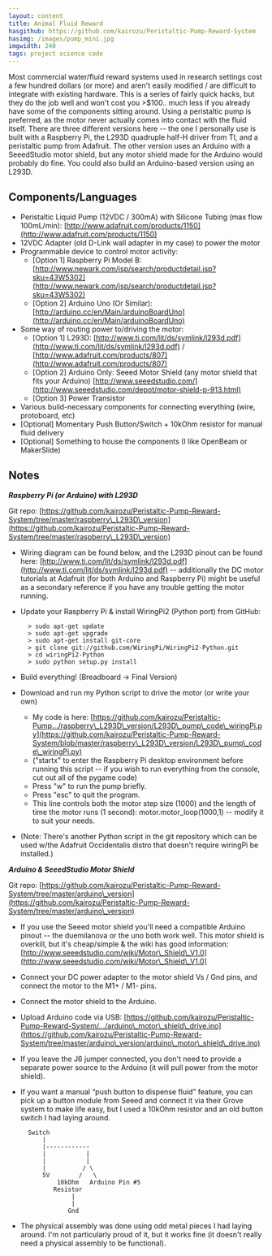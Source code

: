 ```yaml
---
layout: content
title: Animal Fluid Reward
hasgithub: https://github.com/kairozu/Peristaltic-Pump-Reward-System
hasimg: /images/pump_mini.jpg
imgwidth: 240
tags: project science code
---
```

Most commercial water/fluid reward systems used in research settings cost a few hundred dollars (or more) and aren't easily modified / are difficult to integrate with existing hardware. This is a series of fairly quick hacks, but they do the job well and won't cost you >$100.. much less if you already have some of the components sitting around. Using a peristaltic pump is preferred, as the motor never actually comes into contact with the fluid itself. There are three different versions here -- the one I personally use is built with a Raspberry Pi, the L293D quadruple half-H driver from TI, and a peristaltic pump from Adafruit. The other version uses an Arduino with a SeeedStudio motor shield, but any motor shield made for the Arduino would probably do fine. You could also build an Arduino-based version using an L293D.

## Components/Languages
* Peristaltic Liquid Pump (12VDC / 300mA) with Silicone Tubing (max flow 100mL/min): [http://www.adafruit.com/products/1150](http://www.adafruit.com/products/1150)
* 12VDC Adapter (old D-Link wall adapter in my case) to power the motor
* Programmable device to control motor activity:
	* [Option 1] Raspberry Pi Model B: [http://www.newark.com/jsp/search/productdetail.jsp?sku=43W5302](http://www.newark.com/jsp/search/productdetail.jsp?sku=43W5302)
	* [Option 2] Arduino Uno (Or Similar): [http://arduino.cc/en/Main/arduinoBoardUno](http://arduino.cc/en/Main/arduinoBoardUno)
* Some way of routing power to/driving the motor:
	* [Option 1] L293D: [http://www.ti.com/lit/ds/symlink/l293d.pdf](http://www.ti.com/lit/ds/symlink/l293d.pdf) / [http://www.adafruit.com/products/807](http://www.adafruit.com/products/807)
	* [Option 2] Arduino Only: Seeed Motor Shield (any motor shield that fits your Arduino) [http://www.seeedstudio.com/](http://www.seeedstudio.com/depot/motor-shield-p-913.html)
	* [Option 3] Power Transistor
* Various build-necessary components for connecting everything (wire, protoboard, etc)
* [Optional] Momentary Push Button/Switch + 10kOhm resistor for manual fluid delivery
* [Optional] Something to house the components (I like OpenBeam or MakerSlide)

## Notes
***Raspberry Pi (or Arduino) with L293D***

Git repo: [https://github.com/kairozu/Peristaltic-Pump-Reward-System/tree/master/raspberry\_L293D\_version](https://github.com/kairozu/Peristaltic-Pump-Reward-System/tree/master/raspberry\_L293D\_version)

* Wiring diagram can be found below, and the L293D pinout can be found here: [http://www.ti.com/lit/ds/symlink/l293d.pdf](http://www.ti.com/lit/ds/symlink/l293d.pdf) -- additionally the DC motor tutorials at Adafruit (for both Arduino and Raspberry Pi) might be useful as a secondary reference if you have any trouble getting the motor running.
* Update your Raspberry Pi & install WiringPi2 (Python port) from GitHub:

		> sudo apt-get update
		> sudo apt-get upgrade
		> sudo apt-get install git-core
		> git clone git://github.com/WiringPi/WiringPi2-Python.git
		> cd wiringPi2-Python
		> sudo python setup.py install

* Build everything! (Breadboard -> Final Version)
* Download and run my Python script to drive the motor (or write your own)
	* My code is here: [https://github.com/kairozu/Peristaltic-Pump.../raspberry\_L293D\_version/L293D\_pump\_code\_wiringPi.py](https://github.com/kairozu/Peristaltic-Pump-Reward-System/blob/master/raspberry\_L293D\_version/L293D\_pump\_code\_wiringPi.py)
	* ("startx" to enter the Raspberry Pi desktop environment before running this script -- if you wish to run everything from the console, cut out all of the pygame code)
	* Press "w" to run the pump briefly.
	* Press "esc" to quit the program.
	* This line controls both the motor step size (1000) and the length of time the motor runs (1 second): motor.motor_loop(1000,1) -- modify it to suit your needs.
* (Note: There's another Python script in the git repository which can be used w/the Adafruit Occidentalis distro that doesn't require wiringPi be installed.)


***Arduino & SeeedStudio Motor Shield***

Git repo: [https://github.com/kairozu/Peristaltic-Pump-Reward-System/tree/master/arduino\_version](https://github.com/kairozu/Peristaltic-Pump-Reward-System/tree/master/arduino\_version)

* If you use the Seeed motor shield you'll need a compatible Arduino pinout -- the duemilanova or the uno both work well. This motor shield is overkill, but it's cheap/simple & the wiki has good information: [http://www.seeedstudio.com/wiki/Motor\_Shield\_V1.0](http://www.seeedstudio.com/wiki/Motor\_Shield\_V1.0)
* Connect your DC power adapter to the motor shield Vs / Gnd pins, and connect the motor to the M1+ / M1- pins.
* Connect the motor shield to the Arduino.
* Upload Arduino code via USB: [https://github.com/kairozu/Peristaltic-Pump-Reward-System/.../arduino\_motor\_shield\_drive.ino](https://github.com/kairozu/Peristaltic-Pump-Reward-System/tree/master/arduino\_version/arduino\_motor\_shield\_drive.ino)
* If you leave the J6 jumper connected, you don't need to provide a separate power source to the Arduino (it will pull power from the motor shield).
* If you want a manual “push button to dispense fluid” feature, you can pick up a button module from Seeed and connect it via their Grove system to make life easy, but I used a 10kOhm resistor and an old button switch I had laying around.

		Switch
			|
			|------------
			|           |
			|           |
			|          / \
		    5V        /   \
				10kOhm   Arduino Pin #5
			   Resistor
					|
					|
				   Gnd

* The physical assembly was done using odd metal pieces I had laying around. I'm not particularly proud of it, but it works fine (it doesn't really need a physical assembly to be functional). 

